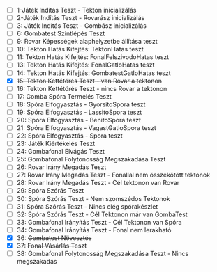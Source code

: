 - [ ] 1-Játék Indítás Teszt - Tekton inicializálás
- [ ] 2-Játék Indítás Teszt - Rovarász inicializálás
- [ ] 3: Játék Indítás Teszt - Gombász inicializálás
- [ ] 6: Gombatest Szintlépés Teszt
- [ ] 9: Rovar Képességek alaphelyzetbe állítása teszt
- [ ] 10: Tekton Hatás Kifejtés: TektonHatas teszt
- [ ] 11: Tekton Hatás Kifejtés: FonalFelszivodoHatas teszt
- [ ] 13: Tekton Hatás Kifejtés: FonalGatloHatas teszt
- [ ] 14: Tekton Hatás Kifejtés: GombatestGatloHatas teszt
- [x] ~~15: Tekton Kettétörés Teszt - van Rovar a tektonon~~
- [ ] 16: Tekton Kettétörés Teszt - nincs Rovar a tektonon
- [ ] 17: Gomba Spóra Termelés Teszt
- [ ] 18: Spóra Elfogyasztás - GyorsitoSpora teszt
- [ ] 19: Spóra Elfogyasztás - LassitoSpora teszt
- [ ] 20: Spóra Elfogyasztás - BenitoSpora teszt
- [ ] 21: Spóra Elfogyasztás - VagastGatloSpora teszt
- [ ] 22: Spóra Elfogyasztás - Spora teszt
- [ ] 23: Játék Kiértékelés Teszt
- [ ] 24: Gombafonal Elvágás Teszt
- [ ] 25: Gombafonal Folytonosság Megszakadása Teszt
- [ ] 26: Rovar Irány Megadás Teszt
- [ ] 27: Rovar Irány Megadás Teszt - Fonallal nem összekötött tektonok
- [ ] 28: Rovar Irány Megadás Teszt - Cél tektonon van Rovar
- [ ] 29: Spóra Szórás Teszt
- [ ] 30: Spóra Szórás Teszt - Nem szomszédos Tektonok
- [ ] 31: Spóra Szórás Teszt - Nincs elég spórakészlet
- [ ] 32: Spóra Szórás Teszt - Cél Tektonon már van GombaTest
- [ ] 33: Gombafonal Irányítás Teszt - Cél Tektonon van Spóra
- [ ] 34: Gombafonal Irányítás Teszt - Fonal nem lerakható
- [x] 36: ~~Gombatest Növesztés~~
- [x] 37: ~~Fonal Vásárlás Teszt~~
- [ ] 38: Gombafonal Folytonosság Megszakadása Teszt - Nincs megszakadás

